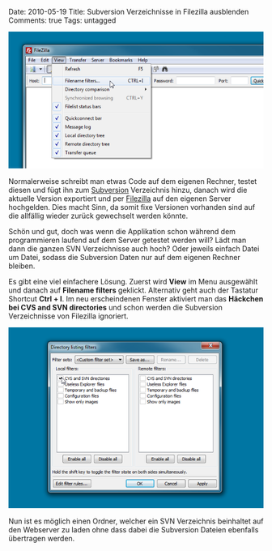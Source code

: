 Date: 2010-05-19
Title: Subversion Verzeichnisse in Filezilla ausblenden
Comments: true
Tags: untagged

<img src="/assets/images/2010/5/filezilla-hide-hidden-folders-step1.png"
    alt="Subversion Verzeichnis in Filezilla ausblenden - Schritt 1" />
<p>Normalerweise schreibt man etwas Code auf dem eigenen Rechner, testet diesen und f&uuml;gt ihn zum <a
        title="Subversion" href="https://en.wikipedia.org/wiki/Subversion_(software)">Subversion</a> Verzeichnis hinzu,
    danach wird die aktuelle Version exportiert und per <a title="Filezilla Client"
        href="https://filezilla-project.org/download.php?type=client">Filezilla</a> auf den eigenen Server hochgelden.
    Dies macht Sinn, da somit fixe Versionen vorhanden sind auf die allf&auml;llig wieder zur&uuml;ck gewechselt werden
    k&ouml;nnte.</p>
<p>Sch&ouml;n und gut, doch was wenn die Applikation schon w&auml;hrend dem programmieren laufend auf dem Server
    getestet werden will? L&auml;dt man dann die ganzen SVN Verzeichnisse auch hoch? Oder jeweils einfach Datei um
    Datei, sodass die Subversion Daten nur auf dem eigenen Rechner bleiben.</p>
<p>Es gibt eine viel einfachere L&ouml;sung. Zuerst wird <strong>View</strong> im Menu ausgew&auml;hlt und danach auf
    <strong>Filename filters</strong> geklickt. Alternativ geht auch der Tastatur Shortcut <strong>Ctrl + I</strong>. Im
    neu erscheindenen Fenster aktiviert man das <strong>H&auml;ckchen bei CVS and SVN directories</strong> und schon
    werden die Subversion Verzeichnisse von Filezilla ignoriert.</p>
<img src="/assets/images/2010/5/filezilla-hide-hidden-folders-step2.png"
    alt="Subversion Verzeichnis in Filezilla ausblenden - Schritt 2" />
<p>Nun ist es m&ouml;glich einen Ordner, welcher ein SVN Verzeichnis beinhaltet auf den Webserver zu laden ohne dass
    dabei die Subversion Dateien ebenfalls &uuml;bertragen werden.</p>

